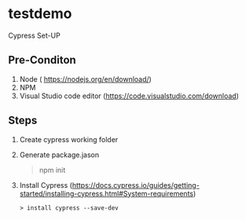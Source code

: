 # testdemo

Cypress Set-UP


Pre-Conditon
-------------
1. Node ( https://nodejs.org/en/download/) 
2. NPM 
3. Visual Studio code editor (https://code.visualstudio.com/download)

Steps
-----
1. Create cypress working folder 
2. Generate package.jason 

     > npm init
3. Install Cypress (https://docs.cypress.io/guides/getting-started/installing-cypress.html#System-requirements)
       
       > install cypress --save-dev
